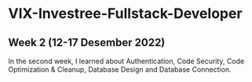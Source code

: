 # VIX-Investree-Fullstack-Developer 
## Week 2 (12-17 Desember 2022)
In the second week, I learned about Authentication, Code Security, Code Optimization & Cleanup, Database Design and Database Connection.